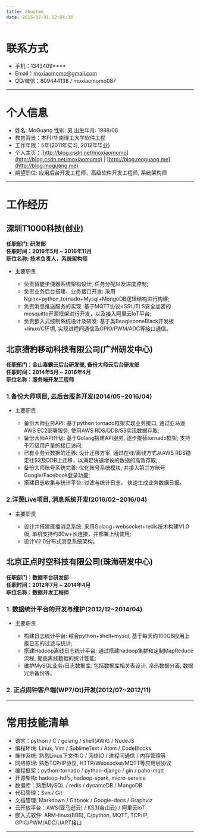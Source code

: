 ```yaml
---
title: aboutme
date: 2015-07-31 12:04:33
---
```


# 联系方式
- 手机：1343409\*\*\*\*
- Email：moxiaomomo@gmail.com
- QQ/微信：809444138 / moxiaomomo087

---

# 个人信息

 - 姓名: MoGuang    性别: 男    出生年月: 1988/08
 - 教育背景：本科/华南理工大学软件工程
 - 工作年限：5年(2011年实习, 2012年毕业)
 - 个人主页：[http://blog.csdn.net/moxiaomomo](http://blog.csdn.net/moxiaomomo) | [http://blog.moguang.me](http://blog.moguang.me)
 - 期望职位: 应用后台开发工程师，高级软件开发工程师, 系统架构师

---

# 工作经历

## 深圳T1000科技(创业)

  **任职部门: 研发部**<br>
  **任职时间：2016年5月 ~ 2016年11月**<br>
  **职位名称: 技术负责人，系统架构师**

- 主要职责<br>

  - 负责智能坐便器系统架构设计, 任务分配以及进度控制;<br>
  - 负责业务后台搭建、业务接口开发: 采用Nginx+python_tornado+Mysql+MongoDB逻辑结构进行构建;<br>
  - 负责消息推送服务的实现: 基于MQTT协议+SSL/TLS安全加密的mosquitto开源框架进行开发，以及接入阿里云IoT平台;<br>
  - 负责嵌入式控制系统设计及研发: 基于类BeagleboneBlack开发板+linux/C环境, 实现进程间通信及GPIO/PWM/ADC等接口通信。

## 北京猎豹移动科技有限公司(广州研发中心)

  **任职部门：金山毒霸云后台研发部, 备份大师云后台研发部**<br>
  **任职时间：2014年5月 ~ 2016年4月**<br>
  **职位名称：服务端开发工程师**

### 1.备份大师项目, 云后台服务开发(2014/05~2016/04)

- 主要职责

   - 备份大师业务API: 基于python tornado框架实现业务接口, 通过亚马逊AWS EC2部署服务, 使用AWS RDS/DDB/S3实现数据存取;<br>
   - 备份大师API升级: 基于Golang搭建API服务, 逐步接替tornado框架, 支持千万级用户量的接口访问;<br>
   - 已有业务云数据的迁移: 设计迁移方案, 通过在线/离线方式从AWS RDS稳定往S3及DDB上迁移，以满足快速增长的数据的高效存取;<br>
   - 备份大师账号系统完善: 优化账号系统模块, 并接入第三方账号Google/Facebook登录功能;<br>
   - 搭建日志收集与统计平台: 过滤与统计日志， 快速生成业务数据日报。<br>

### 2.洋葱Live项目, 消息系统开发(2016/02~2016/04)

- 主要职责

   - 设计并搭建直播消息系统: 采用Golang+websocket+redis技术构建V1.0版, 单机支持约30w+长连接，并部署上线使用;
   - 设计V2.0分布式消息系统架构。

## 北京正点时空科技有限公司(珠海研发中心)

  **任职部门：数据平台研发部**<br>
  **任职时间：2012年7月 ~ 2014年4月**<br>
  **职位名称：数据开发工程师**<br>

### 1. 数据统计平台的开发与维护(2012/12~2014/04)

- 主要职责

  - 构建日志统计平台: 结合python+shell+mysql, 基于每天约100GB应用上报日志的过滤与统计;<br>
  - 搭建Hadoop离线日志统计平台: 通过搭建hadoop集群和定制MapReduce流程, 提高离线数据的统计性能;<br>
  - 维护MySQL业务/日志数据库: 包括数据库相关表设计, 冷热数据分离, 数据冗余备份等。

### 2. 正点闹钟客户端(WP7/Qt)开发(2012/07~2012/11)

---

# 常用技能清单

- 语言：python / C / golang / shell(AWK) / NodeJS
- 编程环境: Linux, Vim / SublimeText / Atom / CodeBlocks
- 操作系统: 熟悉Linux下文件IO / 网络IO / 进程间通信 / 内存管理等
- 网络原理: 熟悉TCP/IP协议, HTTP/Websocket/MQTT等应用层协议
- 编程框架：python-tornado / python-django / gin / paho-mqtt
- 开源架构: hadoop-hdfs, hadoop-spark, micro-service
- 数据库：熟悉MySQL / redis / dynamoDB / MongoDB
- 代码管理：Svn / Git
- 文档管理: Markdown / Gitbook / Google-docs / Graphviz
- 云开放平台：AWS(亚马逊云) / KS3(金山云) / 阿里云IoT
- 嵌入式软件: ARM-linux(BBB), C/python, MQTT, TCP/IP, GPIO/PWM/ADC/UART接口
---
